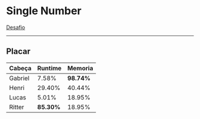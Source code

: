 # Single Number

[Desafio](https://leetcode.com/problems/single-number/)

---
## Placar

| Cabeça  | Runtime    | Memoria    |
| ------- | ---------- | ---------- |
| Gabriel | 7.58%      | **98.74%** |
| Henri   | 29.40%     | 40.44%     |
| Lucas   | 5.01%      | 18.95%     |
| Ritter  | **85.30%** | 18.95%     |
